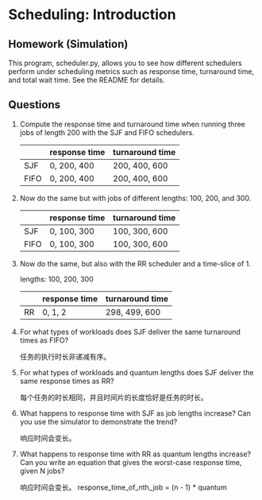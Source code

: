 # Scheduling: Introduction

## Homework (Simulation) 
This program, scheduler.py, allows you to see how different schedulers perform under scheduling metrics such as response time, 
turnaround time, and total wait time. See the README for details. 

## Questions 
1. Compute the response time and turnaround time when running three jobs of length 200 with the SJF and FIFO schedulers.
   
   |      | response time | turnaround time |
   |------|---------------|-----------------|
   | SJF  | 0, 200, 400   | 200, 400, 600   | 
   | FIFO | 0, 200, 400   | 200, 400, 600   |
   
2. Now do the same but with jobs of different lengths: 100, 200, and 300.
   
   |      | response time | turnaround time |
   |------|---------------|-----------------|
   | SJF  | 0, 100, 300   | 100, 300, 600   |
   | FIFO | 0, 100, 300   | 100, 300, 600   |
   
3. Now do the same, but also with the RR scheduler and a time-slice of 1.
   
   lengths: 100, 200, 300
   
   |      | response time | turnaround time |
   |------|---------------|-----------------|
   |  RR  |     0, 1, 2   |  298, 499, 600  |
   
4. For what types of workloads does SJF deliver the same turnaround times as FIFO? 

   任务的执行时长非递减有序。
   
5. For what types of workloads and quantum lengths does SJF deliver the same response times as RR? 
   
   每个任务的时长相同，并且时间片的长度恰好是任务的时长。
   
6. What happens to response time with SJF as job lengths increase? Can you use the simulator to demonstrate the trend? 
   
   响应时间会变长。
   
7. What happens to response time with RR as quantum lengths increase? Can you write an equation that gives the worst-case response time, given N jobs?

   响应时间会变长。
   response_time_of_nth_job = (n - 1) * quantum
